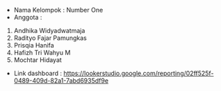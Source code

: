 - Nama Kelompok : Number One
- Anggota :
1. Andhika Widyadwatmaja
2. Radityo Fajar Pamungkas
3. Prisqia Hanifa
4. Hafizh Tri Wahyu M
5. Mochtar Hidayat

- Link dashboard : https://lookerstudio.google.com/reporting/02ff525f-0489-409d-82a1-7abd6935df9e 